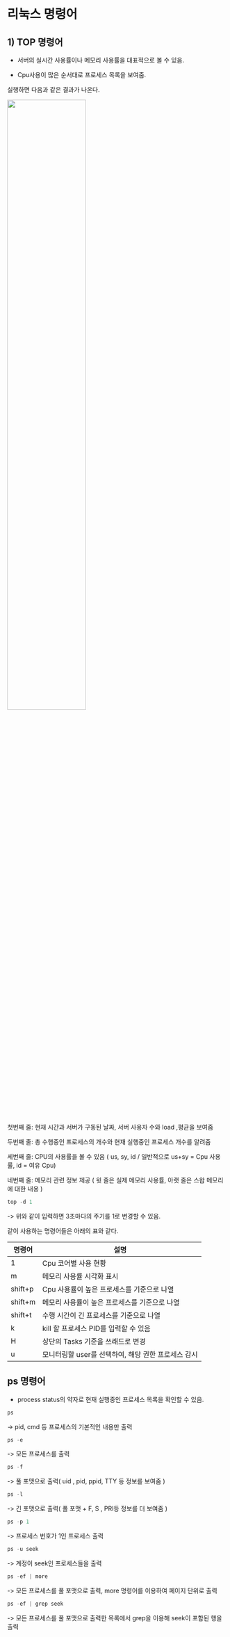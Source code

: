 # 리눅스 명령어

## 1) TOP 명령어

 * 서버의 실시간 사용률이나 메모리 사용률을 대표적으로 볼 수 있음.

 * Cpu사용이 많은 순서대로 프로세스 목록을 보여줌.

 실행하면 다음과 같은 결과가 나온다.


 <img src="https://user-images.githubusercontent.com/106548276/171981577-ded66262-97e7-464e-b3cb-86e6238f5e22.jpg" width="60%" height="60%"/>

첫번째 줄: 현재 시간과 서버가 구동된 날짜, 서버 사용자 수와 load ,평균을 보여줌

두번째 줄: 총 수행중인 프로세스의 개수와 현재 실행중인 프로세스 개수를 알려줌

세번째 줄: CPU의 사용률을 볼 수 있음 ( us, sy, id / 일반적으로 us+sy = Cpu 사용률, id = 여유 Cpu) 

네번째 줄: 메모리 관련 정보 제공 ( 윗 줄은 실제 메모리 사용률, 아랫 줄은 스왑 메모리에 대한 내용 )

```c
top -d 1
```
-> 위와 같이 입력하면 3초마다의 주기를 1로 변경할 수 있음.

같이 사용하는 명령어들은 아래의 표와 같다.

|명령어|설명|
|--|--------|
|1 |Cpu 코어별 사용 현황|
|m |메모리 사용률 시각화 표시|
|shift+p|Cpu 사용률이 높은 프로세스를 기준으로 나열|
|shift+m|메모리 사용률이 높은 프로세스를 기준으로 나열|
|shift+t|수행 시간이 긴 프로세스를 기준으로 나열|
|k|kill 할 프로세스 PID를 입력할 수 있음|
|H|상단의 Tasks 기준을 쓰래드로 변경|
|u|모니터링할 user를 선택하여, 해당 권한 프로세스 감시|

## ps 명령어

 * process status의 약자로 현재 실행중인 프로세스 목록을 확인할 수 있음.
 
 ```c
 ps
 ```
 -> pid, cmd 등 프로세스의 기본적인 내용만 출력
 ```c
 ps -e
 ```
 -> 모든 프로세스를 출력
 ```c
 ps -f
 ```
 -> 풀 포맷으로 출력( uid , pid, ppid, TTY 등 정보를 보여줌 )
 ```c
 ps -l
 ```
 -> 긴 포맷으로 출력( 풀 포맷 + F, S , PRI등 정보를 더 보여줌 )
 ```c
 ps -p 1
 ```
 -> 프로세스 번호가 1인 프로세스 출력
 ```c
 ps -u seek
 ```
 -> 계정이 seek인 프로세스들을 출력
 ```c
 ps -ef | more
 ```
 -> 모든 프로세스를 풀 포맷으로 출력, more 명령어를 이용하여 페이지 단위로 출력
 ```c
 ps -ef | grep seek
 ```
 -> 모든 프로세스를 풀 포맷으로 출력한 목록에서 grep을 이용해 seek이 포함된 행을 출력
